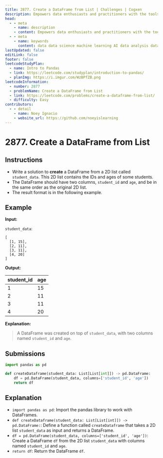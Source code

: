 ```yaml
---
title: 2877. Create a DataFrame from List | Challenges | Cogxen
description: Empowers data enthusiasts and practitioners with the tools and knowledge to unlock the potential of data.
head:
  - - meta
    - name: description
    - content: Empowers data enthusiasts and practitioners with the tools and knowledge to unlock the potential of data.
  - - meta
    - name: keywords
      content: data data science machine learning AI data analysis data-driven data enthusiasts data practitioners
lastUpdated: false
editLink: false
footer: false
leetcodeStudyPlan:
  - name: Intro to Pandas
  - link: https://leetcode.com/studyplan/introduction-to-pandas/
  - planImg: https://i.imgur.com/WzBPfZB.png
leetcodeInformation:
  - number: 2877
  - problemName: Create a DataFrame from List
  - link: https://leetcode.com/problems/create-a-dataframe-from-list/
  - difficulty: Easy
contributors:
  - - detail
    - name: Noey Ignacio
    - website_url: https://github.com/noeyislearning
---
```


# 2877. Create a DataFrame from List

## Instructions

- Write a solution to **create** a DataFrame from a 2D list called `student_data`. This 2D list contains the IDs and ages of some students.
- The DataFrame should have two columns, `student_id` and `age`, and be in the same order as the original 2D list.
- The result format is in the following example.

## Example

**Input:**

`student_data`:

```plaintext :line-numbers
[
  [1, 15],
  [2, 11],
  [3, 11],
  [4, 20]
]
```

**Output:**

<ScrollableTableContainer>

| student_id | age |
| ---------- | --- |
| 1          | 15  |
| 2          | 11  |
| 3          | 11  |
| 4          | 20  |

</ScrollableTableContainer>

**Explanation:**

> A DataFrame was created on top of `student_data`, with two columns named `student_id` and `age`.

## Submissions

```python :line-numbers
import pandas as pd

def createDataframe(student_data: List[List[int]]) -> pd.DataFrame:
    df = pd.DataFrame(student_data, columns=['student_id', 'age'])
    return df
```

## Explanation

<CustomAccordion title="Python (Pandas)" submitted_by="@noeyislearning" submit_website_url="https://github.com/noeyislearning" :collapsed=false>

- `import pandas as pd`: Import the pandas library to work with DataFrames.
- `def createDataframe(student_data: List[List[int]]) -> pd.DataFrame:`: Define a function called `createDataframe` that takes a 2D list `student_data` as input and returns a DataFrame.
- `df = pd.DataFrame(student_data, columns=['student_id', 'age'])`: Create a DataFrame `df` from the 2D list `student_data` with columns named `student_id` and `age`.
- `return df`: Return the DataFrame `df`.

</CustomAccordion>
